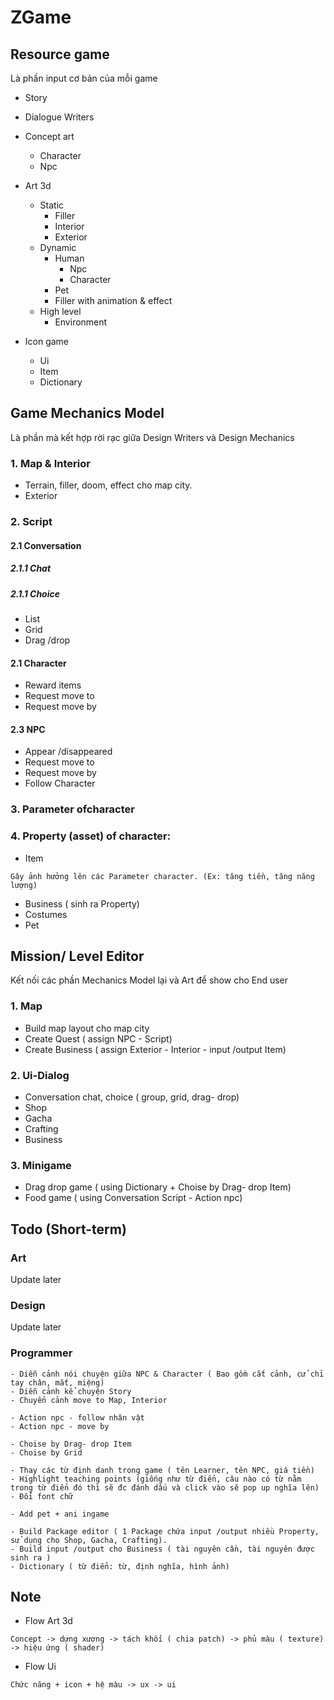 # ZGame

## Resource game
Là phần input cơ bản của mỗi game

- Story

- Dialogue Writers

- Concept art
	- Character
	- Npc

- Art 3d
	- Static
		- Filler
		- Interior
		- Exterior
	- Dynamic
		- Human
			- Npc
			- Character
		- Pet
		- Filler with animation & effect
	- High level
		- Environment

- Icon game
	- Ui
	- Item
	- Dictionary

## Game Mechanics Model
Là phần mà kết hợp rời rạc giữa Design Writers và Design Mechanics

### 1. Map & Interior
- Terrain, filler, doom, effect cho map city.
- Exterior

### 2. Script

#### 2.1 Conversation

##### 2.1.1 Chat

##### 2.1.1 Choice
- List
- Grid
- Drag /drop

#### 2.1 Character
- Reward items
- Request move to
- Request move by

#### 2.3 NPC
- Appear /disappeared
- Request move to
- Request move by
- Follow Character

### 3. Parameter ofcharacter

### 4. Property (asset) of character:
- Item
```
Gây ảnh hưởng lên các Parameter character. (Ex: tăng tiền, tăng năng lượng)
```
- Business ( sinh ra Property)
- Costumes
- Pet

## Mission/ Level Editor
Kết nối các phần Mechanics Model lại và Art để show cho End user

### 1. Map
- Build map layout cho map city
- Create Quest ( assign NPC - Script)
- Create Business ( assign Exterior - Interior - input /output Item)

### 2. Ui-Dialog
- Conversation chat, choice ( group, grid, drag- drop)
- Shop
- Gacha
- Crafting
- Business

### 3. Minigame
- Drag drop game ( using Dictionary + Choise by Drag- drop Item)
- Food game ( using Conversation Script - Action npc)


## Todo (Short-term)

### Art
Update later

### Design
Update later

### Programmer
```
- Diễn cảnh nói chuyện giữa NPC & Character ( Bao gồm cắt cảnh, cử chỉ tay chân, mắt, miệng)
- Diễn cảnh kể chuyện Story
- Chuyển cảnh move to Map, Interior
```
```
- Action npc - follow nhân vật
- Action npc - move by
```
```
- Choise by Drag- drop Item
- Choise by Grid
```
```
- Thay các từ định danh trong game ( tên Learner, tên NPC, giá tiền)
- Highlight teaching points (giống như từ điển, câu nào có từ nằm trong từ điển đó thì sẽ đc đánh dấu và click vào sẽ pop up nghĩa lên)
- Đổi font chữ
```
```
- Add pet + ani ingame
```
```
- Build Package editor ( 1 Package chứa input /output nhiều Property, sử dụng cho Shop, Gacha, Crafting).
- Build input /output cho Business ( tài nguyên cần, tài nguyên được sinh ra )
- Dictionary ( từ điển: từ, định nghĩa, hình ảnh)
```

## Note

- Flow Art 3d
```
Concept -> dựng xương -> tách khối ( chia patch) -> phủ màu ( texture) -> hiệu ứng ( shader)
```

- Flow Ui
```
Chức năng + icon + hệ màu -> ux -> ui
```
